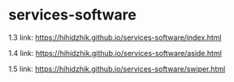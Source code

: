 # services-software
1.3 link: https://hihidzhik.github.io/services-software/index.html

1.4 link: https://hihidzhik.github.io/services-software/aside.html

1.5 link: https://hihidzhik.github.io/services-software/swiper.html
